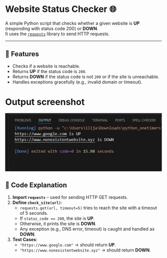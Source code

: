 # Website Status Checker 🌐

A simple Python script that checks whether a given website is **UP** (responding with status code 200) or **DOWN**.  
It uses the [`requests`](https://pypi.org/project/requests/) library to send HTTP requests.

---

## 📌 Features
- Checks if a website is reachable.
- Returns **UP** if the status code is `200`.
- Returns **DOWN** if the status code is not `200` or if the site is unreachable.
- Handles exceptions gracefully (e.g., invalid domain or timeout).


# Output screenshot
![Output screenshot](uptime_checker_for_websites.png)

## 📝 Code Explanation
1. **Import `requests`** – used for sending HTTP GET requests.
2. **Define `check_site(url)`**:
   - `requests.get(url, timeout=5)` tries to reach the site with a timeout of 5 seconds.
   - If `status_code == 200`, the site is **UP**.
   - Otherwise, it prints the site is **DOWN**.
   - Any exception (e.g., DNS error, timeout) is caught and handled as **DOWN**.
3. **Test Cases**:
   - `"https://www.google.com"` → should return **UP**.
   - `"https://www.nonexistentwebsite.xyz"` → should return **DOWN**.
